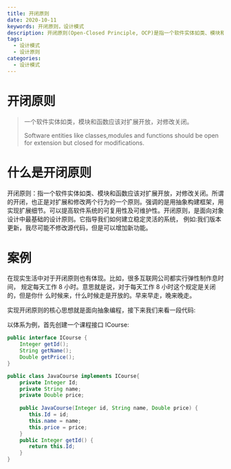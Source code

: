 ```yaml
---
title: 开闭原则
date: 2020-10-11
keywords: 开闭原则，设计模式
description: 开闭原则(Open-Closed Principle, OCP)是指一个软件实体如类、模块和函数应该对 扩展开放，对修改关闭。所谓的开闭，也正是对扩展和修改两个行为的一个原则。强调 的是用抽象构建框架，用实现扩展细节。可以提高软件系统的可复用性及可维护性。开闭原则，是面向对象设计中最基础的设计原则。它指导我们如何建立稳定灵活的系统， 例如:我们版本更新，我尽可能不修改源代码，但是可以增加新功能。
tags:
  - 设计模式
  - 设计原则
categories:
  - 设计模式
---
```


# 开闭原则

> 一个软件实体如类，模块和函数应该对扩展开放，对修改关闭。
> 
> Software entities like classes,modules and functions should be open for extension but closed for modifications.

# 什么是开闭原则

开闭原则：指一个软件实体如类、模块和函数应该对扩展开放，对修改关闭。所谓的开闭，也正是对扩展和修改两个行为的一个原则。强调的是用抽象构建框架，用实现扩展细节。可以提高软件系统的可复用性及可维护性。开闭原则，是面向对象设计中最基础的设计原则。它指导我们如何建立稳定灵活的系统， 例如:我们版本更新，我尽可能不修改源代码，但是可以增加新功能。


# 案例
在现实生活中对于开闭原则也有体现。比如，很多互联网公司都实行弹性制作息时间， 规定每天工作 8 小时。意思就是说，对于每天工作 8 小时这个规定是关闭的，但是你什 么时候来，什么时候走是开放的。早来早走，晚来晚走。

实现开闭原则的核心思想就是面向抽象编程，接下来我们来看一段代码:

以体系为例，首先创建一个课程接口 ICourse:

```java
public interface ICourse {
    Integer getId(); 
    String getName(); 
    Double getPrice();
}
```

```java
public class JavaCourse implements ICourse{  
    private Integer Id;
    private String name;
    private Double price;
    
    public JavaCourse(Integer id, String name, Double price) { 
       this.Id = id;
       this.name = name;
       this.price = price;
    }
    public Integer getId() { 
       return this.Id;
    }
}
```

```java

```